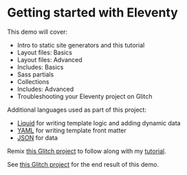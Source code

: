# Getting started with Eleventy
This demo will cover:
- Intro to static site generators and this tutorial
- Layout files: Basics
- Layout files: Advanced
- Includes: Basics
- Sass partials
- Collections
- Includes: Advanced
- Troubleshooting your Eleventy project on Glitch

Additional languages used as part of this project:
- [Liquid](https://shopify.github.io/liquid/) for writing template logic and adding dynamic data
- [YAML](https://learnxinyminutes.com/docs/yaml/) for writing template front matter
- [JSON](https://developer.mozilla.org/en-US/docs/Learn/JavaScript/Objects/JSON) for data

Remix [this Glitch project](https://glitch.com/~mica-11ty-demo-start) to follow along with my [tutorial](https://loom.com/share/folder/b2c08180bdcc4fbb9153d475a1646c84).

See [this Glitch project](https://glitch.com/~mica-11ty-demo-final) for the end result of this demo.

